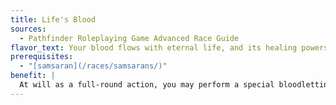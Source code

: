 ```yaml
---
title: Life's Blood
sources:
  - Pathfinder Roleplaying Game Advanced Race Guide
flavor_text: Your blood flows with eternal life, and its healing powers allow you use your blood to heal others.
prerequisites:
  - "[samsaran](/races/samsarans/)"
benefit: |
  At will as a full-round action, you may perform a special bloodletting ritual through which you sacrifice some of your own vitality to heal another creature. When using this feat, you take 1d4 points of damage and apply your blood to the wounds of a living creature, healing it for a number of hit points equal to the amount of damage you took from the ritual. This is a supernatural ability. Only you can perform this bloodletting. A creature cannot be healed by this ability more than once per day.
---
```


